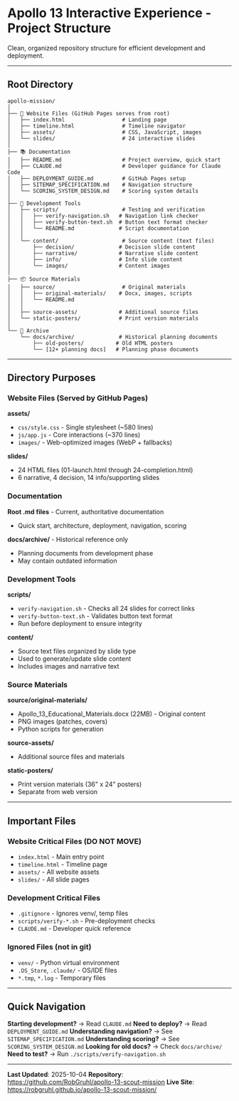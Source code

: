 # Apollo 13 Interactive Experience - Project Structure

Clean, organized repository structure for efficient development and deployment.

---

## Root Directory

```
apollo-mission/
│
├── 📄 Website Files (GitHub Pages serves from root)
│   ├── index.html                  # Landing page
│   ├── timeline.html               # Timeline navigator
│   ├── assets/                     # CSS, JavaScript, images
│   └── slides/                     # 24 interactive slides
│
├── 📚 Documentation
│   ├── README.md                   # Project overview, quick start
│   ├── CLAUDE.md                   # Developer guidance for Claude Code
│   ├── DEPLOYMENT_GUIDE.md         # GitHub Pages setup
│   ├── SITEMAP_SPECIFICATION.md    # Navigation structure
│   └── SCORING_SYSTEM_DESIGN.md    # Scoring system details
│
├── 🔧 Development Tools
│   ├── scripts/                    # Testing and verification
│   │   ├── verify-navigation.sh   # Navigation link checker
│   │   ├── verify-button-text.sh  # Button text format checker
│   │   └── README.md              # Script documentation
│   │
│   └── content/                    # Source content (text files)
│       ├── decision/              # Decision slide content
│       ├── narrative/             # Narrative slide content
│       ├── info/                  # Info slide content
│       └── images/                # Content images
│
├── 📦 Source Materials
│   ├── source/                     # Original materials
│   │   ├── original-materials/    # Docx, images, scripts
│   │   └── README.md
│   │
│   ├── source-assets/             # Additional source files
│   └── static-posters/            # Print version materials
│
└── 📁 Archive
    └── docs/archive/              # Historical planning documents
        ├── old-posters/          # Old HTML posters
        └── [12+ planning docs]   # Planning phase documents
```

---

## Directory Purposes

### Website Files (Served by GitHub Pages)

**assets/**
- `css/style.css` - Single stylesheet (~580 lines)
- `js/app.js` - Core interactions (~370 lines)
- `images/` - Web-optimized images (WebP + fallbacks)

**slides/**
- 24 HTML files (01-launch.html through 24-completion.html)
- 6 narrative, 4 decision, 14 info/supporting slides

### Documentation

**Root .md files** - Current, authoritative documentation
- Quick start, architecture, deployment, navigation, scoring

**docs/archive/** - Historical reference only
- Planning documents from development phase
- May contain outdated information

### Development Tools

**scripts/**
- `verify-navigation.sh` - Checks all 24 slides for correct links
- `verify-button-text.sh` - Validates button text format
- Run before deployment to ensure integrity

**content/**
- Source text files organized by slide type
- Used to generate/update slide content
- Includes images and narrative text

### Source Materials

**source/original-materials/**
- Apollo_13_Educational_Materials.docx (22MB) - Original content
- PNG images (patches, covers)
- Python scripts for generation

**source-assets/**
- Additional source files and materials

**static-posters/**
- Print version materials (36" x 24" posters)
- Separate from web version

---

## Important Files

### Website Critical Files (DO NOT MOVE)
- `index.html` - Main entry point
- `timeline.html` - Timeline page
- `assets/` - All website assets
- `slides/` - All slide pages

### Development Critical Files
- `.gitignore` - Ignores venv/, temp files
- `scripts/verify-*.sh` - Pre-deployment checks
- `CLAUDE.md` - Developer quick reference

### Ignored Files (not in git)
- `venv/` - Python virtual environment
- `.DS_Store`, `.claude/` - OS/IDE files
- `*.tmp`, `*.log` - Temporary files

---

## Quick Navigation

**Starting development?** → Read `CLAUDE.md`
**Need to deploy?** → Read `DEPLOYMENT_GUIDE.md`
**Understanding navigation?** → See `SITEMAP_SPECIFICATION.md`
**Understanding scoring?** → See `SCORING_SYSTEM_DESIGN.md`
**Looking for old docs?** → Check `docs/archive/`
**Need to test?** → Run `./scripts/verify-navigation.sh`

---

**Last Updated**: 2025-10-04
**Repository**: https://github.com/RobGruhl/apollo-13-scout-mission
**Live Site**: https://robgruhl.github.io/apollo-13-scout-mission/
